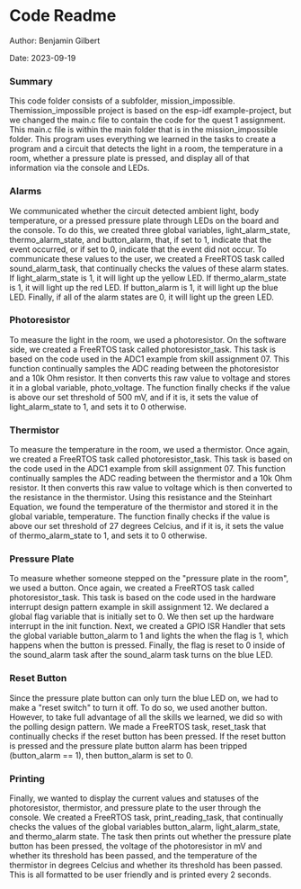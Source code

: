 # Code Readme

Author: Benjamin Gilbert

Date: 2023-09-19


### Summary

This code folder consists of a subfolder, mission_impossible. Themission_impossible project is based on the esp-idf example-project, but we changed the main.c file to contain the code for the quest 1 assignment. This main.c file is within the main folder that is in the mission_impossible folder. This program uses everything we learned in the tasks to create a program and a circuit that detects the light in a room, the temperature in a room, whether a pressure plate is pressed, and display all of that information via the console and LEDs.

### Alarms
We communicated whether the circuit detected ambient light, body temperature, or a pressed pressure plate through LEDs on the board and the console. To do this, we created three global variables, light_alarm_state, thermo_alarm_state, and button_alarm, that, if set to 1, indicate that the event occurred, or if set to 0, indicate that the event did not occur. To communicate these values to the user, we created a FreeRTOS task called sound_alarm_task, that continually checks the values of these alarm states. If light_alarm_state is 1, it will light up the yellow LED. If thermo_alarm_state is 1, it will light up the red LED. If button_alarm is 1, it will light up the blue LED. Finally, if all of the alarm states are 0, it will light up the green LED.

### Photoresistor
To measure the light in the room, we used a photoresistor. On the software side, we created a FreeRTOS task called photoresistor_task. This task is based on the code used in the ADC1 example from skill assignment 07. This function continually samples the ADC reading between the photoresistor and a 10k Ohm resistor. It then converts this raw value to voltage and stores it in a global variable, photo_voltage. The function finally checks if the value is above our set threshold of 500 mV, and if it is, it sets the value of light_alarm_state to 1, and sets it to 0 otherwise.

### Thermistor
To measure the temperature in the room, we used a thermistor. Once again, we created a FreeRTOS task called photoresistor_task. This task is based on the code used in the ADC1 example from skill assignment 07. This function continually samples the ADC reading between the thermistor and a 10k Ohm resistor. It then converts this raw value to voltage which is then converted to the resistance in the thermistor. Using this resistance and the Steinhart Equation, we found the temperature of the thermistor and stored it in the global variable, temperature. The function finally checks if the value is above our set threshold of 27 degrees Celcius, and if it is, it sets the value of thermo_alarm_state to 1, and sets it to 0 otherwise.

### Pressure Plate
To measure whether someone stepped on the "pressure plate in the room", we used a button. Once again, we created a FreeRTOS task called photoresistor_task. This task is based on the code used in the hardware interrupt design pattern example in skill assignment 12. We declared a global flag variable that is initially set to 0. We then set up the hardware interrupt in the init function. Next, we created a GPIO ISR Handler that sets the global variable button_alarm to 1 and lights the when the flag is 1, which happens when the button is pressed. Finally, the flag is reset to 0 inside of the sound_alarm task after the sound_alarm task turns on the blue LED.

### Reset Button
Since the pressure plate button can only turn the blue LED on, we had to make a "reset switch" to turn it off. To do so, we used another button. However, to take full advantage of all the skills we learned, we did so with the polling design pattern. We  made a FreeRTOS task, reset_task that continually checks if the reset button has been pressed. If the reset button is pressed and the pressure plate button alarm has been tripped (button_alarm == 1), then button_alarm is set to 0.

### Printing
Finally, we wanted to display the current values and statuses of the photoresistor, thermistor, and pressure plate to the user through the console. We created a FreeRTOS task, print_reading_task, that continually checks the values of the global variables button_alarm, light_alarm_state, and thermo_alarm state. The task then prints out whether the pressure plate button has been pressed, the voltage of the photoresistor in mV and whether its threshold has been passed, and the temperature of the thermistor in degrees Celcius and whether its threshold has been passed. This is all formatted to be user friendly and is printed every 2 seconds.

